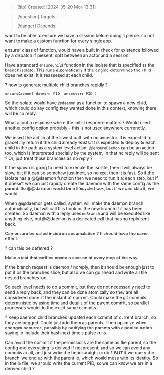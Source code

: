 
>[!tip] Created: [2024-05-20 Mon 13:31]

>[!question] Targets: 

>[!danger] Depends: 

want to be able to ensure we have a session before doing a pierce.
do not want to make a custom function for every single app.

ensure* class of function, would have a built in check for existence followed by a dispatch if present, split between an actor and a session.

Have a standard `ensureChild` function in the isolate that is specified as the branch isolate.  This runs automatically if the engine determines the child does not exist.  It is reassesed at each child.

? how to generate multiple child branches rapidly ?

`ensureDaemon( daemon: PID, ancestor: PID )` 

So the isolate would have `@@daemon` as a function to spawn a new child, which could do any config they wanted done in this context, knowing there will be no reply.

What about a response where the initial response matters ?  Would need another config option probably - this is not used anywhere currenctly.

We insert the action at the lowest path with no ancestor.  It is expected to gracefully return if the child already exists.
It is expected to deploy to each child in the path as a system level action.
`@@ensureDaemon` can be an action too, which is interpreted specially by the system, in that no reply will be sent ?  Or, just treat those branches as no reply ?

If the spawn is going to need to execute the isolate, then it will always be slow, but if it can be somehow just inert, so no exe, then it is fast.  So if the isolate has a @@daemon function then we need to run it at each step, but if it doesn't we can just rapidly create the daemon with the same config as the parent.  So @@daemon would be a lifecycle hook, but if we can skip it, we would.

When @@daemon gets called, system will make the daemon branch automatically, but will call this hook on the new branch if it has been created.  So daemon with a reply uses `noBranch` and will be executed like anything else, but @@daemon is a dedicated call that has no reply sent back.

Can ensure be called inside an accumulation ?
It should have the same effect.

? can this be deferred ?

Make a test that verifies create a session at every step of the way.


If the branch request is daemon / noreply, then it should be enough just to put it on the branches slice, but also we can go ahead and write all the nested branches too.

So each level needs to do a commit, but they do not necessarily need to send a reply back, and they can be done atomically so they are all considered done at the instant of commit.
Could make the git commits deterministic by using time and details of the parent commit, so parallel processes would do the exact same commits.

? Keep daemon child branches updated each commit of current branch, so they are pegged.  Could just add them as parents.  Then optimize when changes occurred, possibly by notifying the parents with a pooled action saying to include their hash next time a pulse runs.

Can avoid the commit if the permissions are the same as the parent, so the config and everything is derived if not present, and so we can avoid any commits at all, and just write the head straight to db ?
BUT if we query the branch, we end up with the parent io, which would mess with its identity.
So in the io file, we should write the current PID, so we can know we are in a derived child ?